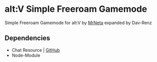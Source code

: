 # alt:V Simple Freeroam Gamemode

Simple Freeroam Gamemode for alt:V by [MrNeta](https://github.com/MrNeta) expanded by Dav-Renz


## Dependencies

- Chat Resource | [GitHub](https://github.com/altmp/chat)
- Node-Module

